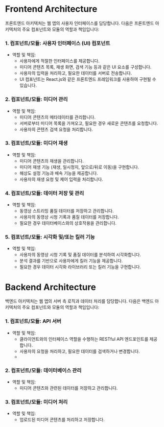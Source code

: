 # Frontend Architecture

프론트엔드 아키텍처는 웹 앱의 사용자 인터페이스를 담당합니다. 다음은 프론트엔드 아키텍처의 주요 컴포넌트와 모듈의 역할과 책임입니다:

### 1. 컴포넌트/모듈: 사용자 인터페이스 (UI) 컴포넌트

- 역할 및 책임:
  - 사용자에게 적절한 인터페이스를 제공합니다.
  - 미디어 콘텐츠 목록, 재생 화면, 검색 기능 등과 같은 UI 요소를 구성합니다.
  - 사용자의 입력을 처리하고, 필요한 데이터를 서버로 전송합니다.
  - UI 컴포넌트는 React.js와 같은 프론트엔드 프레임워크를 사용하여 구현될 수 있습니다.

### 2. 컴포넌트/모듈: 미디어 관리

- 역할 및 책임:
  - 미디어 콘텐츠의 메타데이터를 관리합니다.
  - 서버로부터 미디어 목록을 가져오고, 필요한 경우 새로운 콘텐츠를 요청합니다.
  - 사용자의 콘텐츠 검색 요청을 처리합니다.

### 3. 컴포넌트/모듈: 미디어 재생

- 역할 및 책임:
  - 미디어 콘텐츠의 재생을 관리합니다.
  - 미디어 재생 기능 (재생, 일시정지, 앞으로/뒤로 이동)을 구현합니다.
  - 해상도 설정 기능과 배속 기능을 제공합니다.
  - 사용자의 재생 요청 및 제어 입력을 처리합니다.

### 4. 컴포넌트/모듈: 데이터 저장 및 관리

- 역할 및 책임:
  - 동영상 스트리밍 품질 데이터를 저장하고 관리합니다.
  - 사용자의 동영상 시청 기록과 품질 데이터를 저장합니다.
  - 필요한 경우 데이터베이스와의 상호작용을 관리합니다.

### 5. 컴포넌트/모듈: 시각화 및/또는 킬러 기능

- 역할 및 책임:
  - 사용자의 동영상 시청 기록 및 품질 데이터를 분석하여 시각화합니다.
  - 분석 결과를 기반으로 사용자에게 킬러 기능을 제공합니다.
  - 필요한 경우 데이터 시각화 라이브러리 또는 킬러 기능을 구현합니다.

# Backend Architecture

백엔드 아키텍처는 웹 앱의 서버 측 로직과 데이터 처리를 담당합니다. 다음은 백엔드 아키텍처의 주요 컴포넌트와 모듈의 역할과 책임입니다:

### 1. 컴포넌트/모듈: API 서버

- 역할 및 책임:
  - 클라이언트와의 인터페이스 역할을 수행하는 RESTful API 엔드포인트를 제공합니다.
  - 사용자의 요청을 처리하고, 필요한 데이터를 검색하거나 변경합니다.
  -

### 2. 컴포넌트/모듈: 데이터베이스 관리

- 역할 및 책임:
  - 미디어 콘텐츠와 관련된 데이터를 저장하고 관리합니다.

### 3. 컴포넌트/모듈: 미디어 처리

- 역할 및 책임:
  - 업로드된 미디어 콘텐츠를 처리하고 저장합니다.
